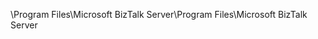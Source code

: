 <span data-ttu-id="ba2e4-101">\Program Files\Microsoft BizTalk Server</span><span class="sxs-lookup"><span data-stu-id="ba2e4-101">\Program Files\Microsoft BizTalk Server</span></span>